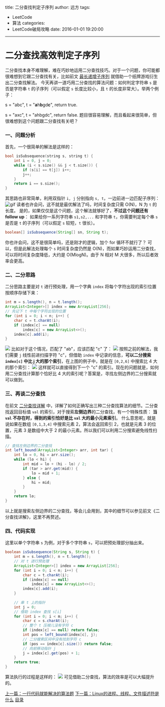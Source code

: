 title: 二分查找判定子序列
author: 远方
tags:
  - LeetCode
  - 算法
categories:
  - LeetCode破局攻略
date: 2016-01-01 19:20:00
---
# 二分查找高效判定子序列
二分查找本身不难理解，难在巧妙地运用二分查找技巧。对于一个问题，你可能都很难想到它跟二分查找有关，比如前文 [最长递增子序列](/2016/01/01/动态规划系列/动态规划设计：最长递增子序列) 就借助一个纸牌游戏衍生出二分查找解法。
今天再讲一道巧用二分查找的算法问题：如何判定字符串 `s` 是否是字符串 `t` 的子序列（可以假定 `s` 长度比较小，且 `t` 的长度非常大）。举两个例子：

s = "abc", t = "**a**h**b**gd**c**", return true.

s = "axc", t = "ahbgdc", return false.
题目很容易理解，而且看起来很简单，但很难想到这个问题跟二分查找有关吧？
### 一、问题分析
首先，一个很简单的解法是这样的：
```cpp
bool isSubsequence(string s, string t) {
    int i = 0, j = 0;
    while (i < s.size() && j < t.size()) {
        if (s[i] == t[j]) i++;
        j++;
    }
    return i == s.size();
}
```
其思路也非常简单，利用双指针 `i, j` 分别指向 `s, t`，一边前进一边匹配子序列：
![gif](/images/LeetCode破局攻略/%E5%AD%90%E5%BA%8F%E5%88%97/1.gif)
读者也许会问，这不就是最优解法了吗，时间复杂度只需 O(N)，N 为 `t` 的长度。
是的，如果仅仅是这个问题，这个解法就够好了，**不过这个问题还有 follow up**：
如果给你一系列字符串 `s1,s2,...` 和字符串 `t`，你需要判定每个串 `s` 是否是 `t` 的子序列（可以假定 `s` 较短，`t` 很长）。
```java
boolean[] isSubsequence(String[] sn, String t);
```
你也许会问，这不是很简单吗，还是刚才的逻辑，加个 for 循环不就行了？
可以，但是此解法处理每个 `s` 时间复杂度仍然是 O(N)，而如果巧妙运用二分查找，可以将时间复杂度降低，大约是 O(MlogN)。由于 N 相对 M 大很多，所以后者效率会更高。
### 二、二分思路
二分思路主要是对 `t` 进行预处理，用一个字典 `index` 将每个字符出现的索引位置按顺序存储下来：
```java
int m = s.length(), n = t.length();
ArrayList<Integer>[] index = new ArrayList[256];
// 先记下 t 中每个字符出现的位置
for (int i = 0; i < n; i++) {
    char c = t.charAt(i);
    if (index[c] == null) 
        index[c] = new ArrayList<>();
    index[c].add(i);
}
```
![](/images/LeetCode破局攻略/%E5%AD%90%E5%BA%8F%E5%88%97/2.jpg)
比如对于这个情况，匹配了 "ab"，应该匹配 "c" 了：
![](/images/LeetCode破局攻略/%E5%AD%90%E5%BA%8F%E5%88%97/1.jpg)
按照之前的解法，我们需要 `j` 线性前进扫描字符 "c"，但借助 `index` 中记录的信息，**可以二分搜索 `index[c]` 中比 j 大的那个索引**，在上图的例子中，就是在 `[0,2,6]` 中搜索比 4 大的那个索引：
![](/images/LeetCode破局攻略/%E5%AD%90%E5%BA%8F%E5%88%97/3.jpg)
这样就可以直接得到下一个 "c" 的索引。现在的问题就是，如何用二分查找计算那个恰好比 4 大的索引呢？答案是，寻找左侧边界的二分搜索就可以做到。
### 三、再谈二分查找
在前文 [二分查找详解](/2016/01/01/算法思维系列/二分查找详解) 中，详解了如何正确写出三种二分查找算法的细节。二分查找返回目标值 `val` 的索引，对于搜索**左侧边界**的二分查找，有一个特殊性质：
**当 `val` 不存在时，得到的索引恰好是比 `val` 大的最小元素索引**。
什么意思呢，就是说如果在数组 `[0,1,3,4]` 中搜索元素 2，算法会返回索引 2，也就是元素 3 的位置，元素 3 是数组中大于 2 的最小元素。所以我们可以利用二分搜索避免线性扫描。
```java
// 查找左侧边界的二分查找
int left_bound(ArrayList<Integer> arr, int tar) {
    int lo = 0, hi = arr.size();
    while (lo < hi) {
        int mid = lo + (hi - lo) / 2;
        if (tar > arr.get(mid)) {
            lo = mid + 1;
        } else {
            hi = mid;
        } 
    }
    return lo;
}
```
以上就是搜索左侧边界的二分查找，等会儿会用到，其中的细节可以参见前文《二分查找详解》，这里不再赘述。
### 四、代码实现
这里以单个字符串 `s` 为例，对于多个字符串 `s`，可以把预处理部分抽出来。
```java
boolean isSubsequence(String s, String t) {
    int m = s.length(), n = t.length();
    // 对 t 进行预处理
    ArrayList<Integer>[] index = new ArrayList[256];
    for (int i = 0; i < n; i++) {
        char c = t.charAt(i);
        if (index[c] == null) 
            index[c] = new ArrayList<>();
        index[c].add(i);
    }
    
    // 串 t 上的指针
    int j = 0;
    // 借助 index 查找 s[i]
    for (int i = 0; i < m; i++) {
        char c = s.charAt(i);
        // 整个 t 压根儿没有字符 c
        if (index[c] == null) return false;
        int pos = left_bound(index[c], j);
        // 二分搜索区间中没有找到字符 c
        if (pos == index[c].size()) return false;
        // 向前移动指针 j
        j = index[c].get(pos) + 1;
    }
    return true;
}
```
算法执行的过程是这样的：
![](/images/LeetCode破局攻略/%E5%AD%90%E5%BA%8F%E5%88%97/2.gif)
可见借助二分查找，算法的效率是可以大幅提升的。 



[上一篇：一行代码就能解决的算法题](/2016/01/01/高频面试系列/一行代码解决的智力题)
[下一篇：Linux的进程、线程、文件描述符是什么](/2016/01/01/技术/linux进程)
[目录](/2050/08/05/LeetCode破局攻略#目录)